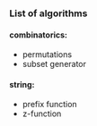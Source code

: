### List of algorithms

#### combinatorics:
 - permutations
 - subset generator
#### string:
- prefix function
- z-function
